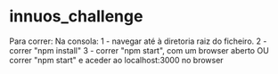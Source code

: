 # innuos_challenge

Para correr:
Na consola:
1 - navegar até à diretoria raiz do ficheiro.
2 - correr "npm install"
3 - correr "npm start", com um browser aberto OU 
correr "npm start" e aceder ao localhost:3000 no browser
